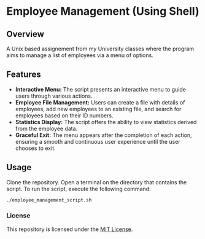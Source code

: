 # Employee Management (Using Shell)

## Overview
A Unix based assignement from my University classes where the program aims to manage a list of employees via a menu of options.

## Features

- **Interactive Menu:** The script presents an interactive menu to guide users through various actions.
- **Employee File Management:** Users can create a file with details of employees, add new employees to an existing file, and search for employees based on their ID numbers.
- **Statistics Display:** The script offers the ability to view statistics derived from the employee data.
- **Graceful Exit:** The menu appears after the completion of each action, ensuring a smooth and continuous user experience until the user chooses to exit.

## Usage
Clone the repository.
Open a terminal on the directory that contains the script.
To run the script, execute the following command:

```bash
./employee_management_script.sh
```

### License
This repository is licensed under the [MIT License](https://github.com/NikolaosGazis/Employee-Management?tab=MIT-1-ov-file).
